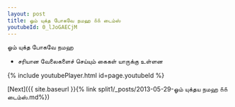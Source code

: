 ```yaml
---
layout: post
title: ஓம் யுக்த போகவே நமஹ ௧௧ டைம்ஸ்
youtubeId: 0_lJoGAECjM
---
```

 
 
 ஓம் யுக்த போகவே நமஹ  
 
 -  சரியான வேலைகளைச் செய்யும் கைகள் யாருக்கு உள்ளன 
 
  
 
  
 
 
 
 
 
 


{% include youtubePlayer.html id=page.youtubeId %}
 
[Next]({{ site.baseurl }}{% link  split1/_posts/2013-05-29-ஓம் யுக்தய நமஹ ௧௧ டைம்ஸ்.md%})
 
